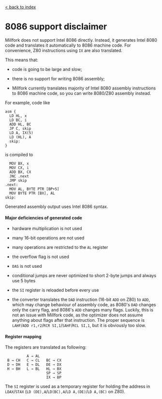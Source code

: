 [< back to index](../index.md)

# 8086 support disclaimer

Millfork does not support Intel 8086 directly.
Instead, it generates Intel 8080 code and translates it automatically to 8086 machine code.
For convenience, Z80 instructions using `IX` are also translated.

This means that:

* code is going to be large and slow;

* there is no support for writing 8086 assembly;

* Millfork currently translates majority of Intel 8080 assembly instructions to 8086 machine code,
so you can write 8080/Z80 assembly instead.

For example, code like

    asm {
      LD HL, x
      LD BC, i
      ADD HL, BC
      JP C, skip
      LD A, IX(5)
      LD (HL), A
      skip:
    }
    
is compiled to

      MOV BX, x
      MOV CX, i
      ADD BX, CX
      JNC .next
      JMP skip
    .next:
      MOV AL, BYTE PTR [BP+5]
      MOV BYTE PTR [BX], AL    
    skip:
    
Generated assembly output uses Intel 8086 syntax.

#### Major deficiencies of generated code

* hardware multiplication is not used

* many 16-bit operations are not used

* many operations are restricted to the `AL` register

* the overflow flag is not used

* `DAS` is not used

* conditional jumps are never optimized to short 2-byte jumps and always use 5 bytes

* the `SI` register is reloaded before every use 

* the converter translates the `DAD` instruction (16-bit `ADD` on Z80) to `ADD`,
which may change behaviour of assembly code,
as 8080's `DAD` changes only the carry flag, and 8086's `ADD` changes many flags.
Luckily, this is not an issue with Millfork code, as the optimizer does not assume anything about flags after that instruction.
The proper sequence is `LAHF`/`ADD r1,r2`/`RCR SI,1`/`SAHF`/`RCL SI,1`, but it is obviously too slow.

#### Register mapping

The registers are translated as following:  

              A → AL  
     B → CH   C → CL   BC → CX  
     D → DH   E → DL   DE → DX  
     H → BH   L → BL   HL → BX  
                       SP → SP
                       IX → BP

The `SI` register is used as a temporary register for holding the address in `LDAX`/`STAX`
(`LD (DE),A`/`LD(BC),A`/`LD A,(DE)`/`LD A,(BC)` on Z80).
